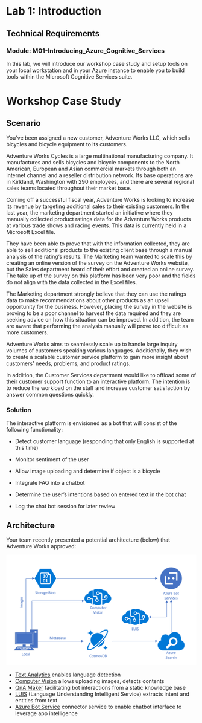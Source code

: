 # Lab 1: Introduction

## Technical Requirements

### Module: M01-Introducing_Azure_Cognitive_Services

In this lab, we will introduce our workshop case study and setup tools on your local workstation and in your Azure instance to enable you to build tools within the Microsoft Cognitive Services suite.

# Workshop Case Study
## Scenario

You've been assigned a new customer, Adventure Works LLC, which sells bicycles and bicycle equipment to its customers.

Adventure Works Cycles is a large multinational manufacturing company. It manufactures and sells bicycles and bicycle components to the North American, European and Asian commercial markets through both an internet channel and a reseller distribution network. Its base operations are in Kirkland, Washington with 290 employees, and there are several regional sales teams located throughout their market base.

Coming off a successful fiscal year, Adventure Works is looking to increase its revenue by targeting additional sales to their existing customers. In the last year, the marketing department started an initiative where they manually collected product ratings data for the Adventure Works products at various trade shows and racing events. This data is currently held in a Microsoft Excel file.

They have been able to prove that with the information collected, they are able to sell additional products to the existing client base through a manual analysis of the rating’s results. The Marketing team wanted to scale this by creating an online version of the survey on the Adventure Works website, but the Sales department heard of their effort and created an online survey. The take up of the survey on this platform has been very poor and the fields do not align with the data collected in the Excel files.

The Marketing department strongly believe that they can use the ratings data to make recommendations about other products as an upsell opportunity for the business. However, placing the survey in the website is proving to be a poor channel to harvest the data required and they are seeking advice on how this situation can be improved. In addition, the team are aware that performing the analysis manually will prove too difficult as more customers.

 Adventure Works aims to seamlessly scale up to handle large inquiry volumes of customers speaking various languages. Additionally, they wish to create a scalable customer service platform to gain more insight about customers' needs, problems, and product ratings.

In addition, the Customer Services department would like to offload some of their customer support function to an interactive platform. The intention is to reduce the workload on the staff and increase customer satisfaction by answer common questions quickly.

### Solution

The interactive platform is envisioned as a bot that will consist of the following functionality:

- Detect customer language (responding that only English is supported at this time)

- Monitor sentiment of the user

- Allow image uploading and determine if object is a bicycle

- Integrate FAQ into a chatbot

- Determine the user’s intentions based on entered text in the bot chat

- Log the chat bot session for later review

## Architecture

Your team recently presented a potential architecture (below) that Adventure Works approved:

![architecture](../images/AI_Immersion_Arch.png)


* [Text Analytics](https://azure.microsoft.com/en-us/services/cognitive-services/text-analytics/) enables language detection
* [Computer Vision](https://azure.microsoft.com/en-us/services/cognitive-services/computer-vision/) allows uploading images, detects contents
* [QnA Maker](https://azure.microsoft.com/en-us/services/cognitive-services/qna-maker/) facilitating bot interactions from a static knowledge base
* [LUIS](https://docs.microsoft.com/en-us/azure/cognitive-services/LUIS/Home)  (Language Understanding Intelligent Service)
extracts intent and entities from text
* [Azure Bot Service](https://azure.microsoft.com/en-us/services/bot-service/) connector service to enable chatbot interface to leverage app intelligence
